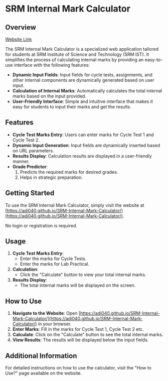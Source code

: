 # SRM Internal Mark Calculator

## Overview

[Website Link](https://adi040.github.io/SRM-Internal-Mark-Calculator/)

The SRM Internal Mark Calculator is a specialized web application tailored for students at SRM Institute of Science and Technology (SRM IST). It simplifies the process of calculating internal marks by providing an easy-to-use interface with the following features:

- **Dynamic Input Fields**: Input fields for cycle tests, assignments, and other internal components are dynamically generated based on user input.
- **Calculation of Internal Marks**: Automatically calculates the total internal marks based on the input provided.
- **User-Friendly Interface**: Simple and intuitive interface that makes it easy for students to input their marks and get the results.

## Features

- **Cycle Test Marks Entry**: Users can enter marks for Cycle Test 1 and Cycle Test 2.
- **Dynamic Input Generation**: Input fields are dynamically inserted based on URL parameters.
- **Results Display**: Calculation results are displayed in a user-friendly manner.
- **Grade Predictor**:
  1. Predicts the required marks for desired grades.
  2. Helps in strategic preparation.

## Getting Started

To use the SRM Internal Mark Calculator, simply visit the website at [https://adi040.github.io/SRM-Internal-Mark-Calculator/](https://adi040.github.io/SRM-Internal-Mark-Calculator/).

No login or registration is required.

## Usage

1. **Cycle Test Marks Entry**:
    - Enter the marks for Cycle Tests.
    - Enter the marks for Lab Practical.
2. **Calculation**:
    - Click the "Calculate" button to view your total internal marks.
3. **Results Display**:
    - The total internal marks will be displayed on the screen.

## How to Use

1. **Navigate to the Website**: Open [https://adi040.github.io/SRM-Internal-Mark-Calculator/](https://adi040.github.io/SRM-Internal-Mark-Calculator/) in your browser.
2. **Enter Marks**: Fill in the marks for Cycle Test 1, Cycle Test 2 etc.
3. **Calculate**: Click on the "Calculate" button to see the total internal marks.
4. **View Results**: The results will be displayed below the input fields.

## Additional Information

For detailed instructions on how to use the calculator, visit the "How to Use?" page available on the website.

